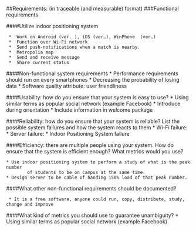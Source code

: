 
##Requirements: (in traceable (and measurable) format)
###Functional requirements

####Utilize indoor positioning system
		
	 *  Work on Android (ver. ), iOS (ver…), WinPhone  (ver…)
	 *  Function over Wi-Fi network
	 *  Send push-notifications when a match is nearby.
	 *  Metropolia map
	 *  Send and receive message
	 *  Share current status

####Non-functional system requirements
	 * Performance requirements should run on every smartphones
	 * Decreasing the probability of losing data
	 * Software quality attribute: user friendliness

		
####Usability: how do you ensure that your system is easy to use?
	 * Using similar terms as popular social network (example Facebook)
	 * Introduce during orientation
	 * Include information in welcome package


	
		
####Reliability: how do you ensure that your system is reliable? List the possible system failures and how the system reacts to them
	 * Wi-Fi failure: 
	 * Server failure: 
	 * Indoor Positioning System failure


####Efficiency: there are multiple people using your system. How do ensure that the system is efficient enough? What metrics would you use?

	* Use indoor positioning system to perform a study of what is the peak number 
			of students to be on campus at the same time. 
	* Design server to be cable of handing 150% load of that peak number.
	 
	
####What other non-functional requirements should be documented?
 
	 * It is a free software, anyone could run, copy, distribute, study, change and improve
	
####What kind of metrics you should use to guarantee unambiguity?
	* Using similar terms as popular social network (example Facebook)
	

